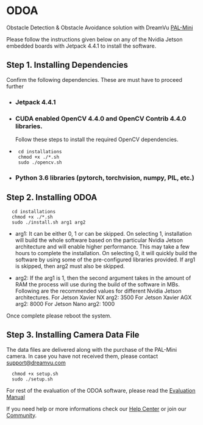 # ODOA
Obstacle Detection &amp; Obstacle Avoidance solution with DreamVu [PAL-Mini](https://dreamvu.com/pal-mini/)

Please follow the instructions given below on any of the Nvidia Jetson embedded boards with Jetpack 4.4.1 to install the software.

## Step 1. Installing Dependencies 
Confirm the following dependencies. These are must have to proceed further

- ### Jetpack 4.4.1
- ### CUDA enabled OpenCV 4.4.0 and OpenCV Contrib 4.4.0 libraries. 
  Follow these steps to install the required OpenCV dependencies. 
-      cd installations
       chmod +x ./*.sh
       sudo ./opencv.sh

- ### Python 3.6 libraries (pytorch, torchvision, numpy, PIL, etc.)

## Step 2. Installing ODOA 
      cd installations
      chmod +x ./*.sh
      sudo ./install.sh arg1 arg2

  - arg1: It can be either 0, 1 or can be skipped.  On selecting 1, installation will build the whole software based on the particular Nvidia Jetson architecture and will enable higher performance. This may take a few hours to complete the installation. On selecting 0, it will quickly build the software by using some of the pre-configured libraries provided. If arg1 is skipped, then arg2 must also be skipped.

  - arg2:  If the arg1 is 1, then the second argument takes in the amount of RAM the process will use during the build of the software in MBs. Following are the recommended values for different Nvidia Jetson architectures.
            For Jetson Xavier NX arg2: 3500
            For Jetson Xavier AGX arg2: 8000
            For Jetson Nano arg2: 1000
            
Once complete please reboot the system.

## Step 3. Installing Camera Data File 
The data files are delivered along with the purchase of the PAL-Mini camera. In case you have not received them, please contact support@dreamvu.com

      chmod +x setup.sh
      sudo ./setup.sh

For rest of the evaluation of the ODOA software, please read the [Evaluation Manual](https://docs.google.com/document/d/e/2PACX-1vT0KGrxAZAFmHouoZ9KqdyIKfMxm8D2guiUmzQXzTD3PZFb8kEgWr40M-RvbwUUU-mBssBwHZWi3ZqH/pub)

If you need help or more informations check our [Help Center](https://support.dreamvu.com/portal/en/home) or join our [Community](https://support.dreamvu.com/portal/en/community/dreamvu-inc).
